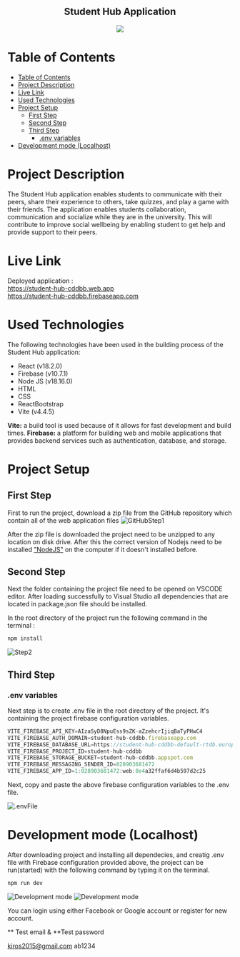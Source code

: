<h2 align="center"> Student Hub Application </h2>

<p align="center">
  <img src="https://res.cloudinary.com/drnarknab/image/upload/v1708003793/resource/Screenshot_114_cmi393.png" />
</p>

# Table of Contents

- [Table of Contents](#table-of-contents)
- [Project Description](#project-description)
- [Live Link](#live-link)
- [Used Technologies](#used-technologies)
- [Project Setup](#project-setup)
  - [First Step](#first-step)
  - [Second Step](#second-step)
  - [Third Step](#third-step)
    - [.env variables](#env-variables)
- [Development mode (Localhost)](#development-mode-localhost)

# Project Description

The Student Hub application enables students to communicate with their peers, share their experience to others, take quizzes, and play a game with their friends. The application enables students collaboration, communication and socialize while they are in the university. This will contribute to improve social wellbeing by enabling student to get help and provide support to their peers.

# Live Link

Deployed application :<br>
https://student-hub-cddbb.web.app <br>
https://student-hub-cddbb.firebaseapp.com

# Used Technologies

The following technologies have been used in the building process of the Student Hub application:

- React (v18.2.0)
- Firebase (v10.7.1)
- Node JS (v18.16.0)
- HTML
- CSS
- ReactBootstrap
- Vite (v4.4.5)

**Vite:** a build tool is used because of it allows for fast development and build times.
**Firebase:** a platform for building web and mobile applications that provides backend services such as authentication, database, and storage.

# Project Setup

## First Step

First to run the project, download a zip file from the GitHub repository which contain all of the web application files
![GitHubStep1](https://res.cloudinary.com/drnarknab/image/upload/v1707919288/resource/Screenshot_134_bvucnj.png)

After the zip file is downloaded the project need to be unzipped to any location on disk drive. After this the correct version of Nodejs need to be installed ["NodeJS"](https://nodejs.org/en/download/) on the computer if it doesn't installed before.

## Second Step

Next the folder containing the project file need to be opened on VSCODE editor. After loading successfully to Visual Studio all dependencies that are located in package.json file should be installed.

In the root directory of the project run the following command in the terminal :

```javascript
npm install
```

![Step2](https://res.cloudinary.com/drnarknab/image/upload/v1707920066/resource/Screenshot_135_y3clas.png)

## Third Step

### .env variables

Next step is to create .env file in the root directory of the project. It's containing the project firebase configuration variables.

```javascript
VITE_FIREBASE_API_KEY=AIzaSyD8NpuEss9sZK-aZzehcrIjiqBaTyPHwC4
VITE_FIREBASE_AUTH_DOMAIN=student-hub-cddbb.firebaseapp.com
VITE_FIREBASE_DATABASE_URL=https://student-hub-cddbb-default-rtdb.europe-west1.firebasedatabase.app
VITE_FIREBASE_PROJECT_ID=student-hub-cddbb
VITE_FIREBASE_STORAGE_BUCKET=student-hub-cddbb.appspot.com
VITE_FIREBASE_MESSAGING_SENDER_ID=828903681472
VITE_FIREBASE_APP_ID=1:828903681472:web:8e4a32ffaf6d4b597d2c25
```

Next, copy and paste the above firebase configuration variables to the .env file.

![.envFile](https://res.cloudinary.com/drnarknab/image/upload/v1707920719/resource/Screenshot_2024-02-14_142236_wmgnwa.png)

# Development mode (Localhost)

After downloading project and installing all dependecies, and creatig .env file with Firebase configuration provided above, the project can be run(started) with the following command by typing it on the terminal.

```javascript
npm run dev
```

![Development mode](https://res.cloudinary.com/drnarknab/image/upload/v1707921818/resource/Screenshot_137_qwdtn1.png)
![Development mode](https://res.cloudinary.com/drnarknab/image/upload/v1707921820/resource/Screenshot_138_x9jdnw.png)

You can login using either Facebook or Google account or register for new account.

** Test email & **Test password

kiros2015@gmail.com ab1234

